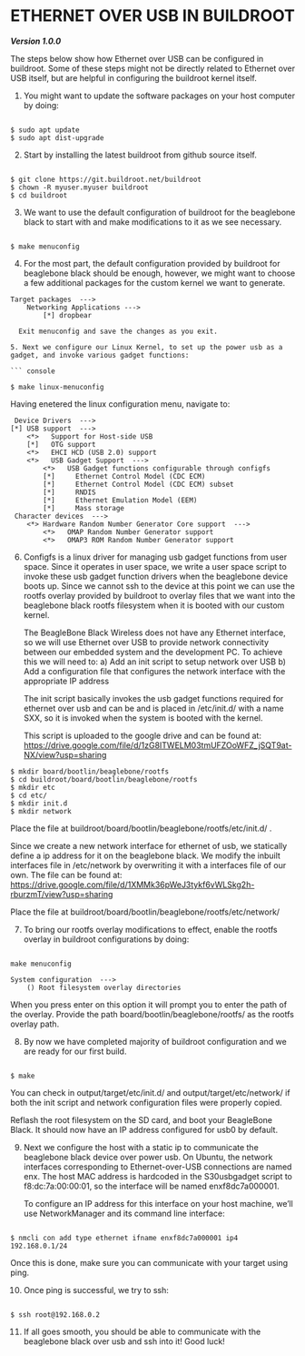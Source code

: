 # ETHERNET OVER USB IN BUILDROOT

***Version 1.0.0*** 

  The steps below show how Ethernet over USB can be configured in buildroot. Some of these steps might not be directly related to Ethernet over USB itself, but are helpful in configuring the buildroot kernel itself.

1. You might want to update the software packages on your host computer by doing:

``` console

$ sudo apt update
$ sudo apt dist-upgrade

```


2. Start by installing the latest buildroot from github source itself.

``` console

$ git clone https://git.buildroot.net/buildroot
$ chown -R myuser.myuser buildroot
$ cd buildroot

```

3. We want to use the default configuration of buildroot for the beaglebone black to start with and make modifications to it as we see necessary.

``` console

$ make menuconfig

```
4. For the most part, the default configuration provided by buildroot for beaglebone black should be enough, however, we might want to choose a few additional packages for the custom kernel we want to generate. 

```
Target packages  --->  
    Networking Applications --->
		[*] dropbear
```

```	
  Exit menuconfig and save the changes as you exit.

5. Next we configure our Linux Kernel, to set up the power usb as a gadget, and invoke various gadget functions:

``` console

$ make linux-menuconfig  

```

Having enetered the linux configuration menu, navigate to:

     Device Drivers  --->
	[*] USB support  ---> 
		<*>   Support for Host-side USB
		[*]   OTG support
		<*>   EHCI HCD (USB 2.0) support
		<*>   USB Gadget Support  ---> 
			<*>   USB Gadget functions configurable through configfs
			[*]     Ethernet Control Model (CDC ECM)
			[*]     Ethernet Control Model (CDC ECM) subset
			[*]     RNDIS
			[*]     Ethernet Emulation Model (EEM)
			[*]     Mass storage
     Character devices  --->
		<*> Hardware Random Number Generator Core support  ---> 
			<*>   OMAP Random Number Generator support
			<*>   OMAP3 ROM Random Number Generator support 
  		
6. Configfs is a linux driver for managing usb gadget functions from user space. Since it operates in user space, we write a user space script to invoke these usb gadget function drivers when the beaglebone device boots up. Since we cannot ssh to the device at this point we can use the rootfs overlay provided by buildroot to overlay files that we want into the beaglebone black rootfs filesystem when it is booted with our custom kernel.

    The BeagleBone Black Wireless does not have any Ethernet interface, so we will use Ethernet over USB to provide network connectivity between our embedded system and the development
    PC. To achieve this we will need to:
	      a) Add an init script to setup network over USB
	      b) Add a configuration file that configures the network interface with the appropriate IP address

    The init script basically invokes the usb gadget functions required for ethernet over usb and can be and is placed in /etc/init.d/ with a name SXX, so it is invoked when the system is booted with the kernel.

    This script is uploaded to the google drive and can be found at: 
	  https://drive.google.com/file/d/1zG8ITWELM03tmUFZOoWFZ_jSQT9at-NX/view?usp=sharing

``` console
$ mkdir board/bootlin/beaglebone/rootfs
$ cd buildroot/board/bootlin/beaglebone/rootfs
$ mkdir etc
$ cd etc/
$ mkdir init.d
$ mkdir network

```

   Place the file at buildroot/board/bootlin/beaglebone/rootfs/etc/init.d/ . 

   Since we create a new network interface for ethernet of usb, we statically define a ip address for it on the beaglebone black. We modify the inbuilt interfaces file in /etc/network by overwriting it with a interfaces file of our own. The file can be found at:
	 https://drive.google.com/file/d/1XMMk36pWeJ3tykf6vWLSkg2h-rburzmT/view?usp=sharing

   Place the file at buildroot/board/bootlin/beaglebone/rootfs/etc/network/

7. To bring our rootfs overlay modifications to effect, enable the rootfs overlay in buildroot configurations by doing:

``` console

make menuconfig

```

	System configuration  --->  
		() Root filesystem overlay directories

  When you press enter on this option it will prompt you to enter the path of the overlay. Provide the path board/bootlin/beaglebone/rootfs/ as the rootfs overlay path.

8. By now we have completed majority of buildroot configuration and we are ready for our first build.

``` console

$ make

```

   You can check in output/target/etc/init.d/ and output/target/etc/network/ if both the init script and network configuration files were properly copied.

   Reflash the root filesystem on the SD card, and boot your BeagleBone Black. It should now have an IP address configured for usb0 by default.

9. Next we configure the host with a static ip to communicate the beaglebone black device over power usb. On Ubuntu, the network interfaces corresponding to Ethernet-over-USB connections are named
    enx<macaddr>. The host MAC address is hardcoded in the S30usbgadget script to f8:dc:7a:00:00:01, so the interface will be named enxf8dc7a000001.

   To configure an IP address for this interface on your host machine, we’ll use NetworkManager and its command line interface:      

``` console

$ nmcli con add type ethernet ifname enxf8dc7a000001 ip4 192.168.0.1/24

```

   Once this is done, make sure you can communicate with your target using ping.

10. Once ping is successful, we try to ssh:

``` console

$ ssh root@192.168.0.2

```

11. If all goes smooth, you should be able to communicate with the beaglebone black over usb and ssh into it! Good luck!
